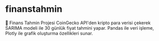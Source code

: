 # finanstahmin
🚀 Finans Tahmin Projesi  CoinGecko API'den kripto para verisi çekerek SARIMA modeli ile 30 günlük fiyat tahmini yapar. Pandas ile veri işleme, Plotly ile grafik oluşturma özellikleri sunar.
